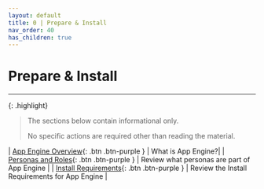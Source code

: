 ```yaml
---
layout: default
title: 0 | Prepare & Install
nav_order: 40
has_children: true
---
```


# Prepare & Install

---

{: .highlight}
> The sections below contain informational only.  
> 
> No specific actions are required other than reading the material. 

| [App Engine Overview][AppEngineOverview]{: .btn .btn-purple } | What is App Engine?|
| [Personas and Roles][Personas]{: .btn .btn-purple } | Review what personas are part of App Engine |
| [Install Requirements][InstallReqs]{: .btn .btn-purple } | Review the Install Requirements for App Engine |

[AppEngineOverview]: ./50_AES_Overview
[Personas]: ./60_Personas_and_roles
[InstallReqs]: ./70_Install_Requirements